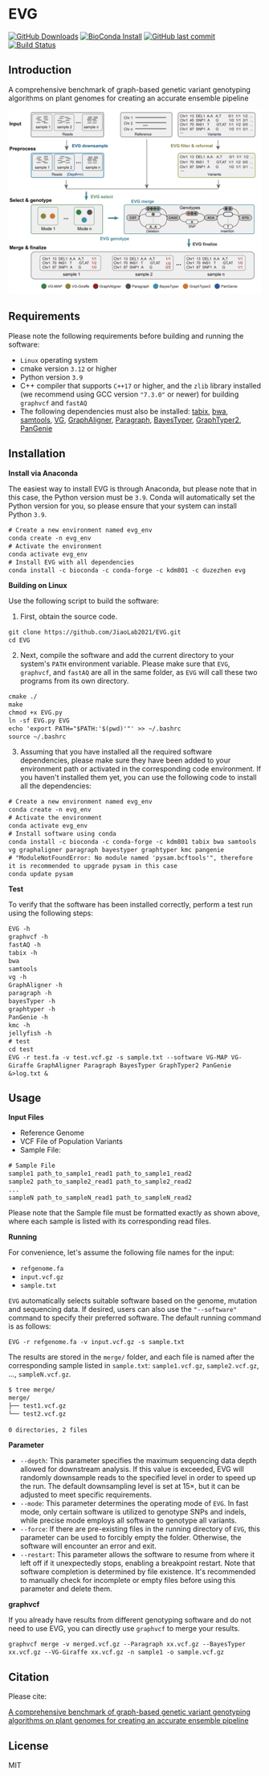 # EVG

[![GitHub Downloads](https://img.shields.io/github/downloads/JiaoLab2021/EVG/total.svg?style=social&logo=github&label=Download)](https://github.com/JiaoLab2021/EVG/releases)
[![BioConda Install](https://img.shields.io/conda/dn/duzezhen/evg.svg?style=flag&label=BioConda%20install)](https://anaconda.org/DuZeZhen/evg)
[![GitHub last commit](https://img.shields.io/github/last-commit/JiaoLab2021/evg.svg?label=Last%20commit&logo=github&style=flat)](https://github.com/JiaoLab2021/EVG/releases)
[![Build Status](https://github.com/JiaoLab2021/EVG/actions/workflows/ci.yaml/badge.svg)](https://github.com/JiaoLab2021/EVG/actions)

## Introduction

A comprehensive benchmark of graph-based genetic variant genotyping algorithms on plant genomes for creating an accurate ensemble pipeline

![pipeline.jpg](fig/pipeline.jpg)

## Requirements

[tabix_url]: https://github.com/samtools/htslib
[bwa_url]: https://github.com/lh3/bwa
[samtools_url]: https://github.com/samtools/samtools
[VG_url]: https://github.com/vgteam/vg
[GraphAligner_url]: https://github.com/maickrau/GraphAligner
[Paragraph_url]: https://github.com/Illumina/paragraph
[BayesTyper_url]: https://github.com/bioinformatics-centre/BayesTyper
[GraphTyper2_url]: https://github.com/DecodeGenetics/graphtyper
[PanGenie_url]: https://github.com/eblerjana/pangenie

Please note the following requirements before building and running the software:

* `Linux` operating system
* cmake version `3.12` or higher
* Python version `3.9`
* C++ compiler that supports `C++17` or higher, and the `zlib` library installed (we recommend using GCC version `"7.3.0"` or newer) for building `graphvcf` and `fastAQ`
* The following dependencies must also be installed: [tabix][tabix_url], [bwa][bwa_url], [samtools][samtools_url], [VG][VG_url], [GraphAligner][GraphAligner_url], [Paragraph][Paragraph_url], [BayesTyper][BayesTyper_url], [GraphTyper2][GraphTyper2_url], [PanGenie][PanGenie_url]

## Installation

**Install via Anaconda**

The easiest way to install EVG is through Anaconda, but please note that in this case, the Python version must be `3.9`. Conda will automatically set the Python version for you, so please ensure that your system can install Python `3.9`.

```shell
# Create a new environment named evg_env
conda create -n evg_env
# Activate the environment
conda activate evg_env
# Install EVG with all dependencies
conda install -c bioconda -c conda-forge -c kdm801 -c duzezhen evg
```

**Building on Linux**

Use the following script to build the software:

1. First, obtain the source code.

```shell
git clone https://github.com/JiaoLab2021/EVG.git
cd EVG
```

2. Next, compile the software and add the current directory to your system's `PATH` environment variable. Please make sure that `EVG`, `graphvcf`, and `fastAQ` are all in the same folder, as `EVG` will call these two programs from its own directory.

```shell
cmake ./
make
chmod +x EVG.py
ln -sf EVG.py EVG
echo 'export PATH="$PATH:'$(pwd)'"' >> ~/.bashrc
source ~/.bashrc
```

3. Assuming that you have installed all the required software dependencies, please make sure they have been added to your environment path or activated in the corresponding code environment. If you haven't installed them yet, you can use the following code to install all the dependencies:

```shell
# Create a new environment named evg_env
conda create -n evg_env
# Activate the environment
conda activate evg_env
# Install software using conda
conda install -c bioconda -c conda-forge -c kdm801 tabix bwa samtools vg graphaligner paragraph bayestyper graphtyper kmc pangenie
# "ModuleNotFoundError: No module named 'pysam.bcftools'", therefore it is recommended to upgrade pysam in this case
conda update pysam
```

**Test**

To verify that the software has been installed correctly, perform a test run using the following steps:

```shell
EVG -h
graphvcf -h
fastAQ -h
tabix -h
bwa
samtools
vg -h
GraphAligner -h
paragraph -h
bayesTyper -h
graphtyper -h
PanGenie -h
kmc -h
jellyfish -h
# test
cd test
EVG -r test.fa -v test.vcf.gz -s sample.txt --software VG-MAP VG-Giraffe GraphAligner Paragraph BayesTyper GraphTyper2 PanGenie &>log.txt &
```

## Usage

**Input Files**

* Reference Genome
* VCF File of Population Variants
* Sample File:

```shell
# Sample File
sample1 path_to_sample1_read1 path_to_sample1_read2
sample2 path_to_sample2_read1 path_to_sample2_read2
...
sampleN path_to_sampleN_read1 path_to_sampleN_read2
```

Please note that the Sample file must be formatted exactly as shown above, where each sample is listed with its corresponding read files.

**Running**

For convenience, let's assume the following file names for the input:

* `refgenome.fa`
* `input.vcf.gz`
* `sample.txt`

`EVG` automatically selects suitable software based on the genome, mutation and sequencing data. If desired, users can also use the `"--software"` command to specify their preferred software. The default running command is as follows:

```shell
EVG -r refgenome.fa -v input.vcf.gz -s sample.txt
```

The results are stored in the `merge/` folder, and each file is named after the corresponding sample listed in `sample.txt`: `sample1.vcf.gz`, `sample2.vcf.gz`, ..., `sampleN.vcf.gz`.

```shell
$ tree merge/
merge/
├── test1.vcf.gz
└── test2.vcf.gz

0 directories, 2 files
```

**Parameter**

* `--depth`: This parameter specifies the maximum sequencing data depth allowed for downstream analysis. If this value is exceeded, EVG will randomly downsample reads to the specified level in order to speed up the run. The default downsampling level is set at 15×, but it can be adjusted to meet specific requirements.
* `--mode`: This parameter determines the operating mode of `EVG`. In fast mode, only certain software is utilized to genotype SNPs and indels, while precise mode employs all software to genotype all variants.
* `--force`: If there are pre-existing files in the running directory of `EVG`, this parameter can be used to forcibly empty the folder. Otherwise, the software will encounter an error and exit.
* `--restart`: This parameter allows the software to resume from where it left off if it unexpectedly stops, enabling a breakpoint restart. Note that software completion is determined by file existence. It's recommended to manually check for incomplete or empty files before using this parameter and delete them.

**graphvcf**

If you already have results from different genotyping software and do not need to use EVG, you can directly use `graphvcf` to merge your results.

```shell
graphvcf merge -v merged.vcf.gz --Paragraph xx.vcf.gz --BayesTyper xx.vcf.gz --VG-Giraffe xx.vcf.gz -n sample1 -o sample.vcf.gz
```

## Citation

[article_url]: https://www.biorxiv.org/content/10.1101/2023.07.19.549631v1

Please cite:

[A comprehensive benchmark of graph-based genetic variant genotyping algorithms on plant genomes for creating an accurate ensemble pipeline][article_url]

## License

MIT